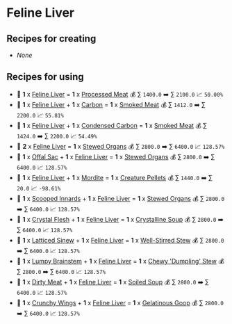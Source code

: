 # Feline Liver

## Recipes for creating

* _None_


## Recipes for using

* 🍳 **1** x [Feline Liver](<Feline Liver.md>) = **1** x [Processed Meat](<Processed Meat.md>) 💰 ∑ `1400.0` ➡️ ∑ `2100.0` 📈 `50.00%`
* 🍳 **1** x [Feline Liver](<Feline Liver.md>) + **1** x [Carbon](<Carbon.md>) = **1** x [Smoked Meat](<Smoked Meat.md>) 💰 ∑ `1412.0` ➡️ ∑ `2200.0` 📈 `55.81%`
* 🍳 **1** x [Feline Liver](<Feline Liver.md>) + **1** x [Condensed Carbon](<Condensed Carbon.md>) = **1** x [Smoked Meat](<Smoked Meat.md>) 💰 ∑ `1424.0` ➡️ ∑ `2200.0` 📈 `54.49%`
* 🍳 **2** x [Feline Liver](<Feline Liver.md>) = **1** x [Stewed Organs](<Stewed Organs.md>) 💰 ∑ `2800.0` ➡️ ∑ `6400.0` 📈 `128.57%`
* 🍳 **1** x [Offal Sac](<Offal Sac.md>) + **1** x [Feline Liver](<Feline Liver.md>) = **1** x [Stewed Organs](<Stewed Organs.md>) 💰 ∑ `2800.0` ➡️ ∑ `6400.0` 📈 `128.57%`
* 🍳 **1** x [Feline Liver](<Feline Liver.md>) + **1** x [Mordite](<Mordite.md>) = **1** x [Creature Pellets](<Creature Pellets.md>) 💰 ∑ `1440.0` ➡️ ∑ `20.0` 📈 `-98.61%`
* 🍳 **1** x [Scooped Innards](<Scooped Innards.md>) + **1** x [Feline Liver](<Feline Liver.md>) = **1** x [Stewed Organs](<Stewed Organs.md>) 💰 ∑ `2800.0` ➡️ ∑ `6400.0` 📈 `128.57%`
* 🍳 **1** x [Crystal Flesh](<Crystal Flesh.md>) + **1** x [Feline Liver](<Feline Liver.md>) = **1** x [Crystalline Soup](<Crystalline Soup.md>) 💰 ∑ `2800.0` ➡️ ∑ `6400.0` 📈 `128.57%`
* 🍳 **1** x [Latticed Sinew](<Latticed Sinew.md>) + **1** x [Feline Liver](<Feline Liver.md>) = **1** x [Well-Stirred Stew](<Well-Stirred Stew.md>) 💰 ∑ `2800.0` ➡️ ∑ `6400.0` 📈 `128.57%`
* 🍳 **1** x [Lumpy Brainstem](<Lumpy Brainstem.md>) + **1** x [Feline Liver](<Feline Liver.md>) = **1** x [Chewy 'Dumpling' Stew](<Chewy 'Dumpling' Stew.md>) 💰 ∑ `2800.0` ➡️ ∑ `6400.0` 📈 `128.57%`
* 🍳 **1** x [Dirty Meat](<Dirty Meat.md>) + **1** x [Feline Liver](<Feline Liver.md>) = **1** x [Soiled Soup](<Soiled Soup.md>) 💰 ∑ `2800.0` ➡️ ∑ `6400.0` 📈 `128.57%`
* 🍳 **1** x [Crunchy Wings](<Crunchy Wings.md>) + **1** x [Feline Liver](<Feline Liver.md>) = **1** x [Gelatinous Goop](<Gelatinous Goop.md>) 💰 ∑ `2800.0` ➡️ ∑ `6400.0` 📈 `128.57%`
